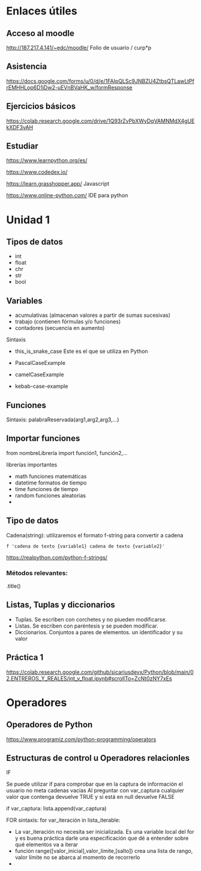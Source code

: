 # Enlaces útiles

## Acceso al moodle

http://187.217.4.141/~edc/moodle/ Folio de usuario / curp*p

## Asistencia

https://docs.google.com/forms/u/0/d/e/1FAIpQLSc9JNBZU4ZtbsQTLawLtPfrEMHHLop6D1jDw2-uEVnBVaHK_w/formResponse

## Ejercicios básicos

https://colab.research.google.com/drive/1Q93rZvPbXWvDqVAMNMdX4gUEkXDF3vAH

## Estudiar

https://www.learnpython.org/es/

https://www.codedex.io/

https://learn.grasshopper.app/      Javascript

https://www.online-python.com/     IDE para python

# Unidad 1

## Tipos de datos

+ int
+ float
+ chr
+ str
+ bool

## Variables 
+ acumulativas (almacenan valores a partir de sumas sucesivas)
+ trabajo (contienen fórmulas y/o funciones)
+ contadores (secuencia en aumento)

Sintaxis
- this_is_snake_case  Este es el que se utiliza en Python

- PascalCaseExample

- camelCaseExample

- kebab-case-example


## Funciones

Sintaxis: palabraReservada(arg1,arg2,arg3,...)

## Importar funciones

from nombreLibrería import función1, función2,...

librerías importantes
+ math        funciones matemáticas
+ datetime    formatos de tiempo
+ time        funciones de tiempo
+ random      funciones aleatorias
+ 

## Tipo de datos
Cadena(string): utilizaremos el formato f-string para convertir a cadena

```
f 'cadena de texto {variable1} cadena de texto {variable2}'
```

https://realpython.com/python-f-strings/

### Métodos relevantes:

.title()  

## Listas, Tuplas y diccionarios

+ Tuplas. Se escriben con corchetes y no piueden modificarse.
+ Listas. Se escriben con paréntesis y se pueden modificar.
+ Diccionarios. Conjuntos a pares de elementos. un identificador y su valor

## Práctica 1

https://colab.research.google.com/github/sicariusdevx/Python/blob/main/02.ENTREROS_Y_REALES/int_y_float.ipynb#scrollTo=ZcNt0zNY7xEs

# Operadores

## Operadores de Python

https://www.programiz.com/python-programming/operators

## Estructuras de control u Operadores relacionles

IF

Se puede utilizar if para comprobar que en la captura de información el usuario no meta cadenas vacías
Al preguntar con var_captura cualquier valor que contenga devuelve TRUE y si está en null devuelve FALSE

if var_captura:
  lista.append(var_captura)

FOR   sintaxis:  for var_iteración in lista_iterable:

+ La var_iteración no necesita ser inicializada. Es una variable local del for y es buena práctica darle una especificación que dé a entender sobre qué elementos va a iterar
+ función range([valor_inicial],valor_limite,[salto])  crea una lista de rango, valor límite no se abarca al momento de recorrerlo
+ 
